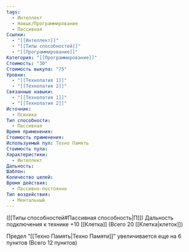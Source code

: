```yaml
---
tags:
  - Интеллект
  - Навык/Программирование
  - Пассивная
Ссылки:
  - "[[Интеллект]]"
  - "[[Типы способностей]]"
  - "[[Программирование]]"
Категория: "[[Программирование]]"
Стоимость: "30"
Стоимость выкупа: "75"
Уровни:
  - "[[Технопатия 1]]"
  - "[[Технопатия 2]]"
Связанные навыки:
  - "[[Технопатия 1]]"
  - "[[Технопатия 2]]"
Источник:
  - Психика
Тип способности:
  - Пассивная
Время применения: 
Стоимость применения: 
Используемый пул: Техно Память
Стоимость пула: 
Характеристики:
  - Интеллект
Дальность: 
Шаблон: 
Количество целей: 
Время действия:
  - Пассивно-постоянно
Тип воздействия:
  - Ментальный
---
```

([[Типы способностей#Пассивная способность|П]]) Дальность подключения к технике +10 [[Клетка]] (Всего 20 [[Клетка|клеток]]) 

Предел "[[Техно Память|Техно Памяти]]" увеличивается еще на 6 пунктов (Всего 12 пунктов)